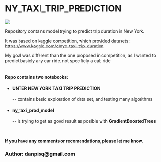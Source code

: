 <h1>NY_TAXI_TRIP_PREDICTION</h1>

<img src="https://media.cntraveller.in/wp-content/uploads/2015/07/nyctaxilead-866x487.jpg">

Repository contains model trying to predict trip duration in New York.

It was based on kaggle competition, which provided datasets: https://www.kaggle.com/c/nyc-taxi-trip-duration

My goal was different than the one proposed in competition, as I wanted to predict basicly any car ride, not specificly a cab ride
<br><br>
<h4>Repo contains two notebooks:</h4>

<ul>
<li><h4>UNTER NEW YORK TAXI TRIP PREDICTION</h4> --  contains basic exploration of data set, and testing many algorithms</li>

<li><h4>ny_taxi_prod_model </h4> -- is trying to get as good result as posible with <b>GradientBoostedTrees<b></li>

</ul>
<br><br>
If you have any comments or recomendations, please let me know.

<h3>Author: danpisq@gmail.com</h3>
